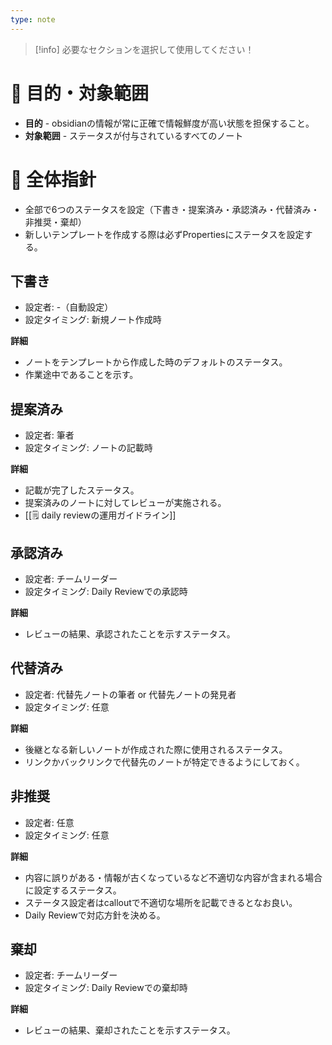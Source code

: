 ```yaml
---
type: note
---
```

> [!info] 必要なセクションを選択して使用してください！

# 🎯 目的・対象範囲

- **目的**
	  - obsidianの情報が常に正確で情報鮮度が高い状態を担保すること。
- **対象範囲**
	  - ステータスが付与されているすべてのノート

# 🌳 全体指針

- 全部で6つのステータスを設定（下書き・提案済み・承認済み・代替済み・非推奨・棄却）
- 新しいテンプレートを作成する際は必ずPropertiesにステータスを設定する。
## 下書き
- 設定者: -（自動設定）
- 設定タイミング: 新規ノート作成時

**詳細**
- ノートをテンプレートから作成した時のデフォルトのステータス。
- 作業途中であることを示す。
## 提案済み
- 設定者: 筆者
- 設定タイミング: ノートの記載時

**詳細**
- 記載が完了したステータス。
- 提案済みのノートに対してレビューが実施される。
- [[🗒️ daily reviewの運用ガイドライン]]
## 承認済み
- 設定者: チームリーダー
- 設定タイミング: Daily Reviewでの承認時

**詳細**
- レビューの結果、承認されたことを示すステータス。
## 代替済み
- 設定者: 代替先ノートの筆者 or 代替先ノートの発見者
- 設定タイミング: 任意


**詳細**
- 後継となる新しいノートが作成された際に使用されるステータス。
- リンクかバックリンクで代替先のノートが特定できるようにしておく。
## 非推奨
- 設定者: 任意
- 設定タイミング: 任意

**詳細**
- 内容に誤りがある・情報が古くなっているなど不適切な内容が含まれる場合に設定するステータス。
- ステータス設定者はcalloutで不適切な場所を記載できるとなお良い。
- Daily Reviewで対応方針を決める。
## 棄却
- 設定者: チームリーダー
- 設定タイミング: Daily Reviewでの棄却時

**詳細**
- レビューの結果、棄却されたことを示すステータス。


